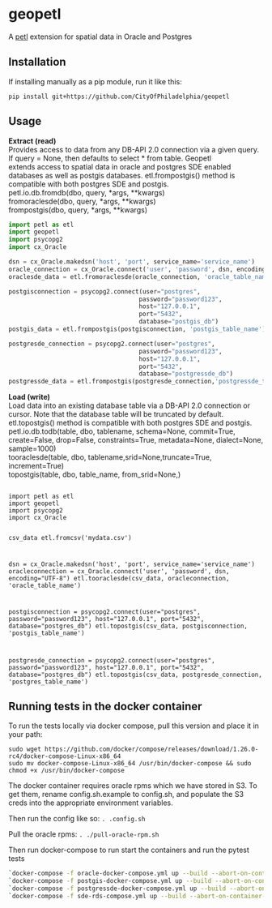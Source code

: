 # geopetl

A [petl](https://github.com/alimanfoo/petl) extension for spatial data in Oracle and Postgres 



## Installation


If installing manually as a pip module, run it like this:

```
pip install git+https://github.com/CityOfPhiladelphia/geopetl
```




## Usage
**Extract (read)**  
Provides access to data from any DB-API 2.0 connection via a given query. If query = None, then defaults to  select * from table. Geopetl  
extends access to spatial data in oracle and postgres SDE enabled databases as well as postgis databases. etl.frompostgis() method is  
compatible with both postgres SDE and postgis.  
petl.io.db.fromdb(dbo, query, *args, **kwargs)  
fromoraclesde(dbo, query, *args, **kwargs)  
frompostgis(dbo, query, *args, **kwargs) 

````python
import petl as etl
import geopetl
import psycopg2
import cx_Oracle

dsn = cx_Oracle.makedsn('host', 'port', service_name='service_name')
oracle_connection = cx_Oracle.connect('user', 'password', dsn, encoding="UTF-8") 
oraclesde_data = etl.fromoraclesde(oracle_connection, 'oracle_table_name')

postgisconnection = psycopg2.connect(user="postgres",
                                    password="password123",
                                    host="127.0.0.1",
                                    port="5432",
                                    database="postgis_db")
postgis_data = etl.frompostgis(postgisconnection, 'postgis_table_name')

postgresde_connection = psycopg2.connect(user="postgres",
                                    password="password123",
                                    host="127.0.0.1",
                                    port="5432",
                                    database="postgressde_db")
postgressde_data = etl.frompostgis(postgresde_connection,'postgressde_table_name')
````


**Load (write)**  
Load data into an existing database table via a DB-API 2.0 connection or cursor. Note that the database table will be truncated by default.  
etl.topostgis() method is compatible with both postgres SDE and postgis.  
petl.io.db.todb(table, dbo, tablename, schema=None, commit=True, create=False, drop=False, constraints=True, metadata=None, dialect=None, sample=1000)  
tooraclesde(table, dbo, tablename,srid=None,truncate=True, increment=True)  
topostgis(table, dbo, table_name, from_srid=None,)  


<code>
import petl as etl
import geopetl
import psycopg2
import cx_Oracle

csv_data etl.fromcsv('mydata.csv')

dsn = cx_Oracle.makedsn('host', 'port', service_name='service_name')
oracleconnection = cx_Oracle.connect('user', 'password', dsn, encoding="UTF-8") 
etl.tooraclesde(csv_data, oracleconnection, 'oracle_table_name') 

postgisconnection = psycopg2.connect(user="postgres",
                                    password="password123",
                                    host="127.0.0.1",
                                    port="5432",
                                    database="postgres_db")
etl.topostgis(csv_data, postgisconnection, 'postgis_table_name') 


postgresde_connection = psycopg2.connect(user="postgres",
                                    password="password123",
                                    host="127.0.0.1",
                                    port="5432",
                                    database="postgres_db")
etl.topostgis(csv_data, postgresde_connection, 'postgres_table_name') 
</code>
    
    
## Running tests in the docker container

To run the tests locally via docker compose, pull this version and place it in your path:

```
sudo wget https://github.com/docker/compose/releases/download/1.26.0-rc4/docker-compose-Linux-x86_64
sudo mv docker-compose-Linux-x86_64 /usr/bin/docker-compose && sudo chmod +x /usr/bin/docker-compose
```

The docker container requires oracle rpms which we have stored in S3. To get them, rename config.sh.example
to config.sh, and populate the S3 creds into the appropriate environment variables.

Then run the config like so:
`. .config.sh`
    
Pull the oracle rpms:
`. ./pull-oracle-rpm.sh`

Then run docker-compose to run start the containers and run the pytest tests 
```bash
`docker-compose -f oracle-docker-compose.yml up --build --abort-on-container-exit --exit-code-from geopetl`  
`docker-compose -f postgis-docker-compose.yml up --build --abort-on-container-exit --exit-code-from geopetl`  
`docker-compose -f postgressde-docker-compose.yml up --build --abort-on-container-exit --exit-code-from geopetl`  
`docker-compose -f sde-rds-compose.yml up --build --abort-on-container-exit --exit-code-from geopetl`
```

    

